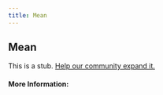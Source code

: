 ```yaml
---
title: Mean
---
```


## Mean

This is a stub. [Help our community expand it.](https://github.com/freeCodeCamp/guide-articles/tree/master/articles/Math/Statistics/Mean/index.md)

<!-- The article goes here, in GitHub-flavored Markdown. Feel free to add YouTube videos, images, and CodePen/JSBin embeds  -->

#### More Information:
<!-- Please add any articles you think might be helpful to read before writing the article -->


